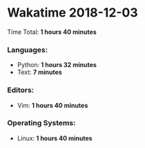 # Wakatime 2018-12-03

Time Total: **1 hours 40 minutes**

### Languages:
- Python: **1 hours 32 minutes** 
- Text: **7 minutes** 

### Editors:
- Vim: **1 hours 40 minutes** 

### Operating Systems:
- Linux: **1 hours 40 minutes** 

